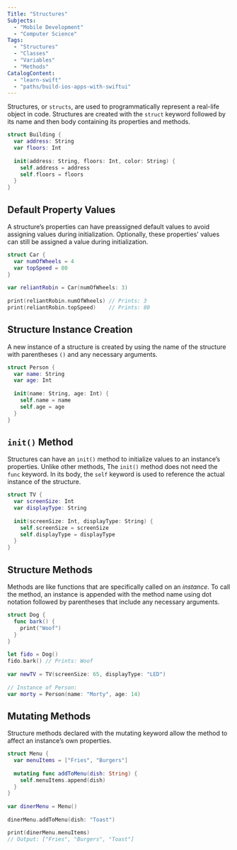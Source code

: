 ```yaml
---
Title: "Structures"
Subjects:
  - "Mobile Development"
  - "Computer Science"
Tags:
  - "Structures"
  - "Classes"
  - "Variables"
  - "Methods"
CatalogContent:
  - "learn-swift"
  - "paths/build-ios-apps-with-swiftui"
---
```


Structures, or `structs`, are used to programmatically represent a real-life object in code. Structures are created with the `struct` keyword followed by its name and then body containing its properties and methods.

```swift
struct Building {
  var address: String
  var floors: Int
 
  init(address: String, floors: Int, color: String) {
    self.address = address
    self.floors = floors
  }
}
```

## Default Property Values

A structure’s properties can have preassigned default values to avoid assigning values during initialization. Optionally, these properties' values can still be assigned a value during initialization.

```swift
struct Car {
  var numOfWheels = 4
  var topSpeed = 80
}
 
var reliantRobin = Car(numOfWheels: 3)
 
print(reliantRobin.numOfWheels) // Prints: 3
print(reliantRobin.topSpeed)    // Prints: 80
```

## Structure Instance Creation

A new instance of a structure is created by using the name of the structure with parentheses `()` and any necessary arguments.

```swift
struct Person {
  var name: String
  var age: Int
 
  init(name: String, age: Int) {
    self.name = name
    self.age = age
  }
}
```

## `init()` Method

Structures can have an `init()` method to initialize values to an instance’s properties. Unlike other methods, The `init()` method does not need the `func` keyword. In its body, the `self` keyword is used to reference the actual instance of the structure.

```swift
struct TV {
  var screenSize: Int
  var displayType: String
  
  init(screenSize: Int, displayType: String) {
    self.screenSize = screenSize
    self.displayType = displayType
  }
}
```

## Structure Methods

Methods are like functions that are specifically called on an _instance_. To call the method, an instance is appended with the method name using dot notation followed by parentheses that include any necessary arguments.

```swift
struct Dog {
  func bark() {
    print("Woof")
  }
}
 
let fido = Dog()
fido.bark() // Prints: Woof
 
var newTV = TV(screenSize: 65, displayType: "LED")
 
// Instance of Person:
var morty = Person(name: "Morty", age: 14)
```

## Mutating Methods

Structure methods declared with the mutating keyword allow the method to affect an instance’s own properties.

```swift
struct Menu {
  var menuItems = ["Fries", "Burgers"]
 
  mutating func addToMenu(dish: String) {
    self.menuItems.append(dish)
  }
}
 
var dinerMenu = Menu()
 
dinerMenu.addToMenu(dish: "Toast")

print(dinerMenu.menuItems) 
// Output: ["Fries", "Burgers", "Toast"]
```
